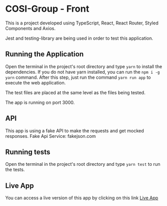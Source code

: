 # COSI-Group - Front

This is a project developed using TypeScript, React, React Router, Styled Components and Axios.

Jest and testing-library are being used in order to test this application.

## Running the Application

Open the terminal in the project's root directory and type `yarn` to install the dependencies. If you do not have yarn installed, you can run the `npm i -g yarn` command. After this step, just run the command `yarn run app` to execute the web application.

The test files are placed at the same level as the files being tested.

The app is running on port 3000.

## API

This app is using a fake API to make the requests and get mocked responses. Fake Api Service: fakejson.com

## Running tests

Open the terminal in the project's root directory and type `yarn test` to run the tests.

## Live App

You can access a live version of this app by clicking on this link [Live App](http://cosi-exercise-front.s3-website-us-west-2.amazonaws.com/)
